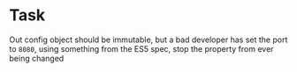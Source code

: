 # Task

Out config object should be immutable, but a bad developer has set the port to `8080`, using something from the ES5 spec, stop the property from ever being changed
